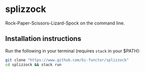 # splizzock

Rock-Paper-Scissors-Lizard-Spock on the command line.

## Installation instructions

Run the following in your terminal (requires `stack` in your $PATH):

```bash
git clone "https://www.github.com/bi-functor/splizzock"
cd splizzock && stack run
```
